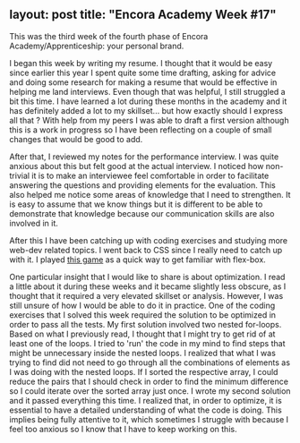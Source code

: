 layout: post
title: "Encora Academy Week #17"
---

This was the third week of the fourth phase of Encora Academy/Apprenticeship: your personal brand.

I began this week by writing my resume. I thought that it would be easy since earlier this year I spent quite some time drafting, asking for advice and doing some research for making a resume that would be effective in helping me land interviews. Even though that was helpful, I still struggled a bit this time. I have learned a lot during these months in the academy and it has definitely added a lot to my skillset... but how exactly should I express all that ? With help from my peers I was able to draft a first version although this is a work in progress so I have been reflecting on a couple of small changes that would be good to add.

After that, I reviewed my notes for the performance interview. I was quite anxious about this but felt good at the actual interview. I noticed how non-trivial it is to make an interviewee feel comfortable in order to facilitate answering the questions and providing elements for the evaluation. This also helped me notice some areas of knowledge that I need to strengthen. It is easy to assume that we know things but it is different to be able to demonstrate that knowledge because our communication skills are also involved in it.

After this I have been catching up with coding exercises and studying more web-dev related topics. I went back to CSS since I really need to catch up with it. I played [this game](https://codingfantasy.com/games/flexboxadventure) as a quick way to get familiar with flex-box.

One particular insight that I would like to share is about optimization. I read a little about it during these weeks and it became slightly less obscure, as I thought that it required a very elevated skillset or analysis. However, I was still unsure of how I would be able to do it in practice. One of the coding exercises that I solved this week required the solution to be optimized in order to pass all the tests. My first solution involved two nested for-loops. Based on what I previously read, I thought that I might try to get rid of at least one of the loops. I tried to 'run' the code in my mind to find steps that might be unnecessary inside the nested loops. I realized that what I was trying to find did not need to go through all the combinations of elements as I was doing with the nested loops. If I sorted the respective array, I could reduce the pairs that I should check in order to find the minimum difference so I could iterate over the sorted array just once. I wrote my second solution and it passed everything this time. I realized that, in order to optimize, it is essential to have a detailed understanding of what the code is doing. This implies being fully attentive to it, which sometimes I struggle with because I feel too anxious so I know that I have to keep working on this.
